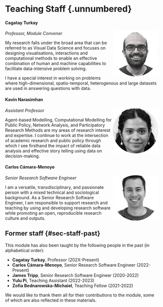 # Teaching Staff {.unnumbered}

#### Cagatay Turkay

<img src="../../media/staff-cagatay.png" class="img-fluid" align="right" width="150"> *Professor, Module Convener*

My research falls under the broad area that can be referred to as Visual Data Science and focuses on designing visualisations, interactions and computational methods to enable an effective combination of human and machine capabilities to facilitate data-intensive problem solving.

I have a special interest in working on problems where high-dimensional, spatio-temporal, heterogenous and large datasets are used in answering questions with data.

#### Kavin Narasimhan

<img src="../../media/staff-kavin.png" class="img-fluid" align="right" width="150"> *Assistant Professor*

Agent-based Modelling, Computational Modelling for Public Policy, Network Analysis, and Participatory Research Methods are my areas of research interest and expertise. I continue to work at the intersection of academic research and public policy through which I see firsthand the impact of reliable data analysis and effective story telling using data on decision-making. 

#### Carlos Cámara-Menoyo

<img src="../../media/staff-carlos.png" class="img-fluid" align="right" width="150"> *Senior Research Software Engineer*

I am a versatile, transdisciplinary, and passionate person with a mixed technical and sociological background. As a Senior Research Software Engineer, I am responsible to support research and teaching by using and developing research software while promoting an open, reproducible research culture and outputs.

## Former staff {#sec-staff-past}

This module has also been taught by the following people in the past (in alphabetical order):

- **Cagatay Turkay**, Professor (202X-Present)
- **Carlos Cámara-Menoyo**, Senior Research Software Engineer (2022-Present)
- **James Tripp**, Senior Research Software Engineer (2020-2022)
- **Yulu Pi**, Teaching Assistant (2022-2023)
- **Zofia Bednarowska-Michaiel**, Teaching Fellow (2021-2022)

We would like to thank them all for their contributions to the module, some of which are also reflected in these materials.
